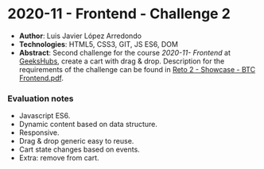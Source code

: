 #  2020-11 - Frontend - Challenge 2

 - **Author**: Luis Javier López Arredondo
 - **Technologies**:  HTML5, CSS3, GIT, JS ES6, DOM
 - **Abstract**: Second challenge for the course *2020-11- Frontend* at [GeeksHubs](https://geekshubs.com/), create a cart with drag & drop. Description for the requirements of the challenge can be found in [Reto 2 - Showcase - BTC Frontend.pdf](Reto%202%20-%20Showcase%20-%20BTC%20Frontend.pdf).

### Evaluation notes
  - Javascript ES6.
  - Dynamic content based on data structure.
  - Responsive.
  - Drag & drop generic easy to reuse.
  - Cart state changes based on events.
  - Extra: remove from cart.
